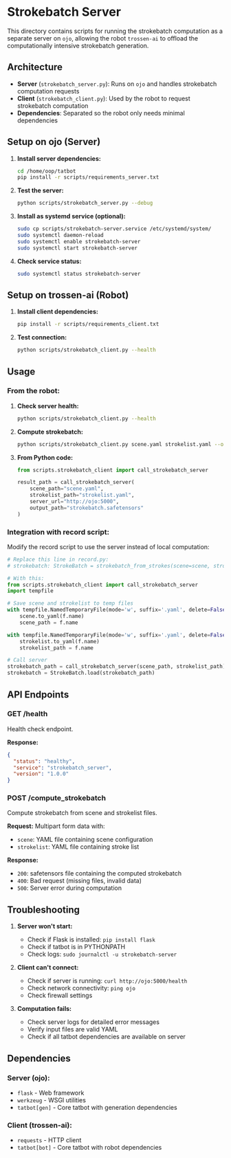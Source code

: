 # Strokebatch Server

This directory contains scripts for running the strokebatch computation as a separate server on `ojo`, allowing the robot `trossen-ai` to offload the computationally intensive strokebatch generation.

## Architecture

- **Server** (`strokebatch_server.py`): Runs on `ojo` and handles strokebatch computation requests
- **Client** (`strokebatch_client.py`): Used by the robot to request strokebatch computation
- **Dependencies**: Separated so the robot only needs minimal dependencies

## Setup on ojo (Server)

1. **Install server dependencies:**
   ```bash
   cd /home/oop/tatbot
   pip install -r scripts/requirements_server.txt
   ```

2. **Test the server:**
   ```bash
   python scripts/strokebatch_server.py --debug
   ```

3. **Install as systemd service (optional):**
   ```bash
   sudo cp scripts/strokebatch-server.service /etc/systemd/system/
   sudo systemctl daemon-reload
   sudo systemctl enable strokebatch-server
   sudo systemctl start strokebatch-server
   ```

4. **Check service status:**
   ```bash
   sudo systemctl status strokebatch-server
   ```

## Setup on trossen-ai (Robot)

1. **Install client dependencies:**
   ```bash
   pip install -r scripts/requirements_client.txt
   ```

2. **Test connection:**
   ```bash
   python scripts/strokebatch_client.py --health
   ```

## Usage

### From the robot:

1. **Check server health:**
   ```bash
   python scripts/strokebatch_client.py --health
   ```

2. **Compute strokebatch:**
   ```bash
   python scripts/strokebatch_client.py scene.yaml strokelist.yaml --output strokebatch.safetensors
   ```

3. **From Python code:**
   ```python
   from scripts.strokebatch_client import call_strokebatch_server
   
   result_path = call_strokebatch_server(
       scene_path="scene.yaml",
       strokelist_path="strokelist.yaml",
       server_url="http://ojo:5000",
       output_path="strokebatch.safetensors"
   )
   ```

### Integration with record script:

Modify the record script to use the server instead of local computation:

```python
# Replace this line in record.py:
# strokebatch: StrokeBatch = strokebatch_from_strokes(scene=scene, strokelist=strokes)

# With this:
from scripts.strokebatch_client import call_strokebatch_server
import tempfile

# Save scene and strokelist to temp files
with tempfile.NamedTemporaryFile(mode='w', suffix='.yaml', delete=False) as f:
    scene.to_yaml(f.name)
    scene_path = f.name

with tempfile.NamedTemporaryFile(mode='w', suffix='.yaml', delete=False) as f:
    strokelist.to_yaml(f.name)
    strokelist_path = f.name

# Call server
strokebatch_path = call_strokebatch_server(scene_path, strokelist_path)
strokebatch = StrokeBatch.load(strokebatch_path)
```

## API Endpoints

### GET /health
Health check endpoint.

**Response:**
```json
{
  "status": "healthy",
  "service": "strokebatch_server",
  "version": "1.0.0"
}
```

### POST /compute_strokebatch
Compute strokebatch from scene and strokelist files.

**Request:** Multipart form data with:
- `scene`: YAML file containing scene configuration
- `strokelist`: YAML file containing stroke list

**Response:**
- `200`: safetensors file containing the computed strokebatch
- `400`: Bad request (missing files, invalid data)
- `500`: Server error during computation

## Troubleshooting

1. **Server won't start:**
   - Check if Flask is installed: `pip install flask`
   - Check if tatbot is in PYTHONPATH
   - Check logs: `sudo journalctl -u strokebatch-server`

2. **Client can't connect:**
   - Check if server is running: `curl http://ojo:5000/health`
   - Check network connectivity: `ping ojo`
   - Check firewall settings

3. **Computation fails:**
   - Check server logs for detailed error messages
   - Verify input files are valid YAML
   - Check if all tatbot dependencies are available on server

## Dependencies

### Server (ojo):
- `flask` - Web framework
- `werkzeug` - WSGI utilities
- `tatbot[gen]` - Core tatbot with generation dependencies

### Client (trossen-ai):
- `requests` - HTTP client
- `tatbot[bot]` - Core tatbot with robot dependencies 